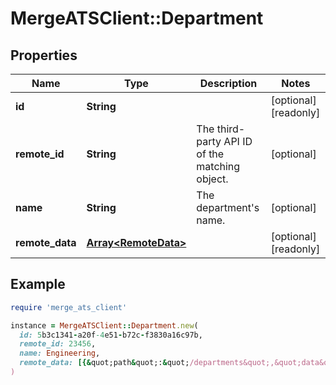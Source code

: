 # MergeATSClient::Department

## Properties

| Name | Type | Description | Notes |
| ---- | ---- | ----------- | ----- |
| **id** | **String** |  | [optional][readonly] |
| **remote_id** | **String** | The third-party API ID of the matching object. | [optional] |
| **name** | **String** | The department&#39;s name. | [optional] |
| **remote_data** | [**Array&lt;RemoteData&gt;**](RemoteData.md) |  | [optional][readonly] |

## Example

```ruby
require 'merge_ats_client'

instance = MergeATSClient::Department.new(
  id: 5b3c1341-a20f-4e51-b72c-f3830a16c97b,
  remote_id: 23456,
  name: Engineering,
  remote_data: [{&quot;path&quot;:&quot;/departments&quot;,&quot;data&quot;:[&quot;Varies by platform&quot;]}]
)
```

